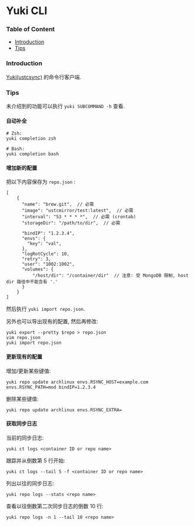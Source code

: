 # Yuki CLI

### Table of Content

* [Introduction](#introduction)
* [Tips](#tips)

### Introduction

[Yuki(ustcsync)](https://github.com/ustclug/Yuki) 的命令行客户端.

### Tips

未介绍到的功能可以执行 `yuki SUBCOMMAND -h` 查看.

#### 自动补全

```
# Zsh:
yuki completion zsh

# Bash:
yuki completion bash
```

#### 增加新的配置

把以下内容保存为 `repo.json` :
```
[
    {
      "name": "brew.git",  // 必需
      "image": "ustcmirror/test:latest",  // 必需
      "interval": "53 * * * *",  // 必需 (crontab)
      "storageDir": "/path/to/dir",  // 必需

      "bindIP": "1.2.3.4",
      "envs": {
        "key": "val",
      },
      "logRotCycle": 10,
      "retry": 3,
      "user": "1002:1002",
      "volumes": {
          "/host/dir": "/container/dir"  // 注意: 受 MongoDB 限制, host dir 路径中不能含有 '.'
      }
    }
]
```

然后执行 `yuki import repo.json`.

另外也可以导出现有的配置, 然后再修改:
```
yuki export --pretty $repo > repo.json
vim repo.json
yuki import repo.json
```

#### 更新现有的配置

增加/更新某些键值:
```
yuki repo update archlinux envs.RSYNC_HOST=example.com envs.RSYNC_PATH=mod bindIP=1.2.3.4
```

删除某些键值:
```
yuki repo update archlinux envs.RSYNC_EXTRA=
```

#### 获取同步日志

当前的同步日志:
```
yuki ct logs <container ID or repo name>
```

跟踪并从倒数第 5 行开始:
```
yuki ct logs --tail 5 -f <container ID or repo name>
```

列出以往的同步日志:
```
yuki repo logs --stats <repo name>
```

查看以往倒数第二次同步日志的倒数 10 行:
```
yuki repo logs -n 1 --tail 10 <repo name>
```
